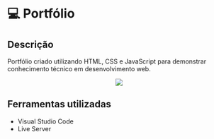 # :computer: Portfólio

## Descrição
Portfólio criado utilizando HTML, CSS e JavaScript para demonstrar conhecimento técnico em desenvolvimento web.

<p align="center">
  <img src="https://i.imgur.com/tw25IAd.png">
</p>

## Ferramentas utilizadas

- Visual Studio Code
- Live Server
